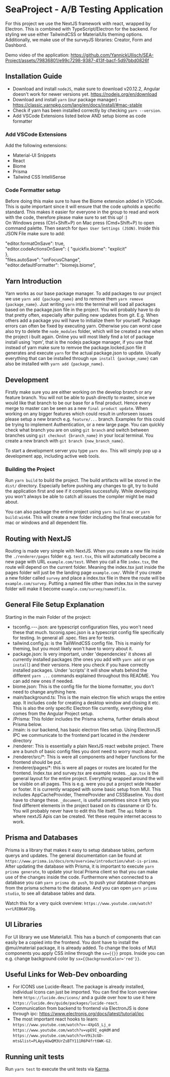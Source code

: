 # SeaProject - A/B Testing Application
For this project we use the NextJS framework with react, wrapped by Electron. This is combined with TypeScript/Electron for the backend. For styling we use either TailwindCSS or MaterialUIs theming options. Additionally, we make use of the surveyJS libraries: Creator, Form and Dashbord.

Demo video of the application:
https://github.com/YannickUllisch/SEA-Project/assets/79836801/e99c7298-9387-413f-bacf-5d97bbd0826f



## Installation Guide
- Download and install `nodeJS`, make sure to download v20.12.2, Angular doesn't work for newer versions yet. https://nodejs.org/en/download  <br />
- Download and install `yarn` (our package manager) - https://classic.yarnpkg.com/lang/en/docs/install/#mac-stable  <br />
- Check if yarn has been installed correctly by checking `yarn --version`.
- Add VSCode Extensions listed below AND setup biome as code formatter

### Add VSCode Extensions
Add the following extensions:
  * Material-UI Snippets
  * React
  * Biome
  * Prisma
  * Tailwind CSS IntelliSense

### Code Formatter setup
Before doing this make sure to have the Biome extension added in VSCode. This is quite important since it will ensure that the code upholds a specific standard. 
This makes it easier for everyone in the group to read and work with the code, therefore please make sure to set this up! :) <br />
On Windows press (Ctrl+Shift+P) on Mac press (Cmd+Shift+P) to open command palette. Then search for `Open User Settings (JSON)`. Inside this JSON File make sure to add:

 "editor.formatOnSave": true, <br />
  "editor.codeActionsOnSave": {
    "quickfix.biome": "explicit"  
  },<br />
  "files.autoSave": "onFocusChange", <br />
  "editor.defaultFormatter": "biomejs.biome", <br />


## Yarn Introduction
Yarn works as our base package manager. To add packages to our project we use `yarn add {package_name}` and to remove them `yarn remove {package_name}`. Just writing `yarn` into the terminal will load all packages based on the package.json file in the project. You will probably have to do that pretty often, especially after pulling new updates from git. E.g. When others add a package you will have to initialize them for yourself. Package errors can often be fixed by executing yarn. Otherwise you can worst case also try to delete the `node_modules` folder, which will be created a new when the project i built again. Online you will most likely find a lot of package install using 'npm', that is the nodejs package manager, if you use that instead of yarn make sure to remvoe the package.locked.json file it generates and execute `yarn` for the actual package.json to update. Usually everything that can be installed through `npm install {package_name}` can also be installed with `yarn add {package_name}`.

## Development 
Firstly make sure you are either working on the develop branch or any feature branch. You will not be able to push directly to master, since we would like that branch to be our base for a final product. Hence every merge to master can be seen as a new `final product update`. When working on any bigger features which could result in unforseen issues please setup a new branch e.g. `feature/...` branch. Examples for this could be trying to implement Authentication, or a new large page. 
You can quickly check what branch you are on using `git branch` and switch between branches using `git checkout {branch_name}` in your local terminal. 
You create a new branch with `git branch {new_branch_name}`.

To start a development server you type `yarn dev`. This will simply pop up a development app, including active web tools. 

### Building the Project 
Run `yarn build` to build the project. The build artifacts will be stored in the `dist/` directory. Especially before pushing any changes to git, try to build the application first and see if it compiles successfully. While developing you won't always be able to catch all issues the compiler might be mad about.

You can also package the entire project using `yarn build:mac` or `yarn build:win64`. This will create a new folder including the final executable for mac or windows and all dependent file. 

## Routing with NextJS
Routing is made very simple with NextJS. When you create a new file inside the `./renderer/pages` folder e.g. `test.tsx`, this will automatically become a new page with URL `example.com/test`. When you call a file `index.tsx`, the route will depend on the current folder. Meaning the index.tsx just inside the pages folder will just be the landing page `example.com/`. While if you create a new folder called `survey` and place a index.tsx file in there the route will be `example.com/survey`. Putting a named file other than index.tsx in the survey folder will make it become `example.com/survey/namedfile`.

## General File Setup Explanation
Starting in the main Folder of the project:
* tsconfig.---.json: are typescript configuration files, you won't need these that much. tsconig.spec.json is a typescript config file specifically for testing. In general all .spec. files are for tests.
* tailwind.config.js: is the TailWindCSS config file. This is mainly for theming, but you most likely won't have to worry about it.
* package.json: Is very important, under 'dependencies' it shows all currently installed packages (the ones you add with `yarn add` or `npm install`) and their versions. Here you check if you have correctly installed packages. Under 'scripts' it will show whats behind the different `yarn ...` commands explained throughout this README. You can add new ones if needed.
* biome.json: This is the config file for the biome formatter, you don't need to change anything here.
* main/background.ts: This is the main electron file which wraps the entire app. It includes code for creating a desktop window and closing it etc. This is also the only specific Electron file currently, everything else comes from the Angular Project setup. 
* /Prisma: This folder includes the Prisma schema, further details about Prisma below.
* /main: is our backend, has basic electron files setup. Using ElectronJS IPC we communicate to the frontend part located in the /renderer directory
* /renderer: This is essentially a plain NextJS react website project. There are a bunch of basic config files you dont need to worry much about.
* /renderer/src/*: This is were all components and helper functions for the frontend should be put.
* /renderer/pages/*: this is were all pages or routes are located for the frontend. Index.tsx and survey.tsx are example routes. `_app.tsx` is the general layout for the entire project. Everything wrapped around the <Component /> will be visible on all pages. This is e.g. were you put a project wide Header or footer. It is currently wrapped with some basic setup from MUI. This includes AppCacheProvider, ThemeProvider and CSSBaseline. You dont have to change these. `_document`, is useful sometimes since it lets you find different elements in the project based on its classname or ID fx. You will probably never have to edit this file itself. The `api` folder is where nextJS Apis can be created. Yet these require internet access to work. 


## Prisma and Databases
Prisma is a library that makes it easy to setup database tables, perform querys and updates. The general documentation can be found at `https://www.prisma.io/docs/orm/overview/introduction/what-is-prisma`. After updating the database with Prisma, it is important to execute `yarn prisma generate`, to update your local Prisma client so that you can make use of the changes inside the code. Furthermore when connected to a database you can `yarn prisma db push`, to push your database changes from the prisma schema to the database. And you can open `yarn prisma studio`, to see all database tables and data. 

Watch this for a very quick overview: `https://www.youtube.com/watch?v=rLRIB6AF2Dg`.

## UI Libraries
For UI library we use MaterialUI. This has a bunch of components that can easily be a copied into the frontend. You dont have to install the @mui/material package, it is already added. To change the looks of MUI components you apply CSS inline through the `sx={{}}` props. Inside you can e.g. change background color by `sx={{backgroundColor='red'}}`. 

## Useful Links for Web-Dev onboarding
* For ICONS use Lucide-React. The package is already installed, individual Icons can just be imported. You can find the Icon overview here `https://lucide.dev/icons/` and a guide over how to use it here `https://lucide.dev/guide/packages/lucide-react`. 
* Communication from backend to frontend via ElectronJS is done through ipc: https://www.electronjs.org/docs/latest/tutorial/ipc
* The most important react hooks to learn: `https://www.youtube.com/watch?v=-4XpG5_Lj_o` `https://www.youtube.com/watch?v=vpE9I_eqHdM` and `https://www.youtube.com/watch?v=V9i3cGD-mts&list=PLApy4UwQM3UrZsBTY111R6P4frt6WK-G2`.

## Running unit tests
Run `yarn test` to execute the unit tests via [Karma](https://karma-runner.github.io).


